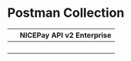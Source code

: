 # Postman Collection

&nbsp; | NICEPay API v2 Enterprise 
---------- | ---------- 
&nbsp; | <div class="postman-run-button" data-postman-action="collection/import" data-postman-var-1="c99e333264e2df40bc6b"></div>